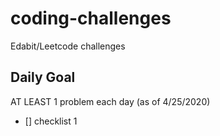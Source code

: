 # coding-challenges
Edabit/Leetcode challenges

## Daily Goal
AT LEAST 1 problem each day (as of 4/25/2020)
- [] checklist 1
